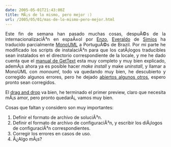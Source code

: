 ```yaml
---
date: 2005-05-01T21:43:00Z
title: MÃ¡s de lo mismo, pero mejor :)
url: /2005/05/01/mas-de-lo-mismo-pero-mejor.html
---
```


<div style="clear:both;"></div>
<p align="justify">Este fin de semana han pasado muchas cosas, despuÃ©s de la internacionalizaciÃ³n en espaÃ±ol por <a href="http://www.enzolutions.com/mono">Enzo</a>, <a href="http://www.simios.org/blog/everaldo">Everaldo</a> de <a href="http://www.simios.org">Simios</a> ha traducido parcialmente <a href="http://www.monouml.org">MonoUML</a> a PortuguÃ©s de Brazil. Por mi parte he modificado los scripts de instalaciÃ³n para que los catÃ¡logos traducibles sean instalados en el directorio correspondiente de la locale, y me he dado cuenta que el <a href="http://www.gnu.org/software/gettext/manual/gettext.html">manual de GetText</a> esta muy completo y muy bien explicado, ademÃ¡s ahora ya es posible hacer <span style="font-style:italic;">make install</span> y make <span style="font-style:italic;">uninstall</span>, y llamar a MonoUML con <span style="font-style:italic;">monouml</span>, todo va quedando muy bien, he descubierto y corregido algunos errores, pero he dejado <a href="http://bugzilla.monouml.org">abiertos algunos otros</a>, espero pronto sean corregidos.</p>
<p align="justify">El <a href="http://www.monouml.org/demos/dnd.html">drag and drop</a> va bien, he terminado el primer preview, claro que necesita mÃ¡s amor, pero pronto quedarÃ¡, vamos muy bien.</p>
<p align="justify">Cosas que faltan y considero son muy importantes:</p>
<ol>
<li>Definir el formato de archivo de soluciÃ³n.</li>
<li>Definir el formato de archivo de configuraciÃ³n, y escribir los diÃ¡logos de configuraciÃ³n correspondientes.</li>
<li>Corregir los errores en casos de uso.</li>
<li>Â¿Algo mÃ¡s?</li>
</ol>
<div style="clear:both; padding-bottom: 0.25em;"></div>
